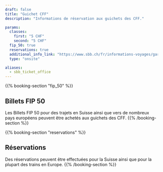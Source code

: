 ```yaml
---
draft: false
title: "Guichet CFF"
description: "Informations de réservation aux guichets des CFF."

params:
  classes:
    first: "5 CHF"
    second: "5 CHF"
  fip_50: true
  reservations: true
  additional_info_link: "https://www.sbb.ch/fr/informations-voyages/gares/services-gare.html"
  type: "onsite"

aliases:
  - sbb_ticket_office
---
```


{{% booking-section "fip_50" %}}

## Billets FIP 50

Les Billets FIP 50 pour des trajets en Suisse ainsi que vers de nombreux pays européens peuvent être achetés aux guichets des CFF.
{{% /booking-section %}}

{{% booking-section "reservations" %}}

## Réservations

Des réservations peuvent être effectuées pour la Suisse ainsi que pour la plupart des trains en Europe.
{{% /booking-section %}}

